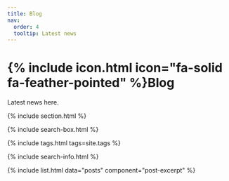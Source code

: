 ```yaml
---
title: Blog
nav:
  order: 4
  tooltip: Latest news
---
```


# {% include icon.html icon="fa-solid fa-feather-pointed" %}Blog

Latest news here.

{% include section.html %}

{% include search-box.html %}

{% include tags.html tags=site.tags %}

{% include search-info.html %}

{% include list.html data="posts" component="post-excerpt" %}
